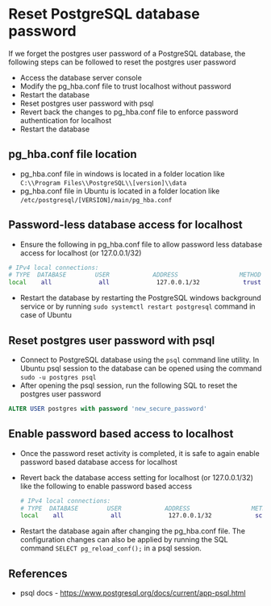# Reset PostgreSQL database password
If we forget the postgres user password of a PostgreSQL database, the following steps can be followed to reset the postgres user password

-   Access the database server console
-   Modify the pg_hba.conf file to trust localhost without password
-   Restart the database
-   Reset postgres user password with psql
-   Revert back the changes to pg_hba.conf file to enforce password authentication for localhost
-   Restart the database

## pg_hba.conf file location

-   pg_hba.conf file in windows is located in a folder location like `C:\\Program Files\\PostgreSQL\\[version]\\data`
-   pg_hba.conf file in Ubuntu is located in a folder location like `/etc/postgresql/[VERSION]/main/pg_hba.conf`

## Password-less database access for localhost

-   Ensure the following in pg_hba.conf file to allow password less database access for localhost (or 127.0.0.1/32)

```bash
# IPv4 local connections:
# TYPE  DATABASE        USER            ADDRESS                 METHOD
local    all             all             127.0.0.1/32            trust
```

-   Restart the database by restarting the PostgreSQL windows background service or by running `sudo systemctl restart postgresql` command in case of Ubuntu

## Reset postgres user password with psql

-   Connect to PostgreSQL database using the `psql` command line utility. In Ubuntu psql session to the database can be opened using the command `sudo -u postgres psql`
-   After opening the psql session, run the following SQL to reset the postgres user password

```sql
ALTER USER postgres with password 'new_secure_password'
```

## Enable password based access to localhost

-   Once the password reset activity is completed, it is safe to again enable password based database access for localhost
    
-   Revert back the database access setting for localhost (or 127.0.0.1/32) like the following to enable password based access
    
    ```bash
    # IPv4 local connections:
    # TYPE  DATABASE        USER            ADDRESS                 METHOD
    local    all             all             127.0.0.1/32            scram-sha-256
    
    ```
    
-   Restart the database again after changing the pg_hba.conf file. The configuration changes can also be applied by running the SQL command `SELECT pg_reload_conf();` in a psql session.

## References
* psql docs - https://www.postgresql.org/docs/current/app-psql.html
<!--stackedit_data:
eyJoaXN0b3J5IjpbLTEyMTk2NzIyNjcsNzMwOTk4MTE2XX0=
-->